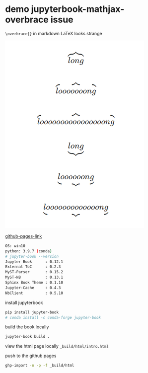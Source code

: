 # demo jupyterbook-mathjax-overbrace issue

`\overbrace{}` in markdown LaTeX looks strange

![overbrace-look-strange](strange-look-overbrace.png)

[github-pages-link](https://husisy.github.io/demo-jupyterobok-mathjax-issue/)

```bash
OS: win10
python: 3.9.7 (conda)
# jupyter-book --version
Jupyter Book      : 0.12.1
External ToC      : 0.2.3
MyST-Parser       : 0.15.2
MyST-NB           : 0.13.1
Sphinx Book Theme : 0.1.10
Jupyter-Cache     : 0.4.3
NbClient          : 0.5.10
```

install jupyterbook

```bash
pip install jupyter-book
# conda install -c conda-forge jupyter-book
```

build the book locally

```bash
jupyter-book build .
```

view the html page locally `_build/html/intro.html`

push to the github pages

```bash
ghp-import -n -p -f _build/html
```
